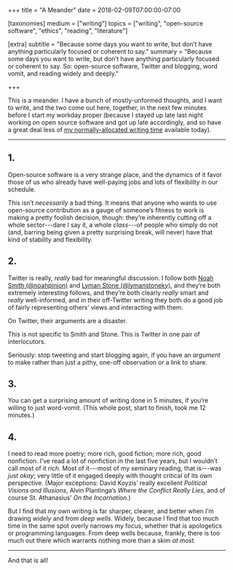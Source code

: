 +++
title = "A Meander"
date = 2018-02-09T07:00:00-07:00

[taxonomies]
medium = ["writing"]
topics = ["writing", "open-source software", "ethics", "reading", "literature"]

[extra]
subtitle = "Because some days you want to write, but don’t have anything particularly focused or coherent to say."
summary = "Because some days you want to write, but don’t have anything particularly focused or coherent to say. So: open-source software, Twitter and blogging, word vomit, and reading widely and deeply."

+++

This is a meander. I have a bunch of mostly-unformed thoughts, and I want to write, and the two come out here, together, in the next few minutes before I start my workday proper (because I stayed up late last night working on open source software and got up late accordingly, and so have a great deal less of [my normally-allocated writing time](http://www.chriskrycho.com/2017/knowing-your-rhythms.html "“Knowing Your Rhythms”") available today).

***

## 1.

Open-source software is a very strange place, and the dynamics of it favor those of us who already have well-paying jobs and lots of flexibility in our schedule.

This isn’t *necessarily* a bad thing. It means that anyone who wants to use open-source contribution as a gauge of someone’s fitness to work is making a pretty foolish decision, though: they’re inherently cutting off a whole sector---dare I say it, a whole *class*---of people who simply do not (and, barring being given a pretty surprising break, will never) have that kind of stability and flexibility.

## 2.

Twitter is really, *really* bad for meaningful discussion. I follow both [Noah Smith (\@noahpinion)](https://mobile.twitter.com/noahpinion) and [Lyman Stone (\@lymanstoneky)](https://mobile.twitter.com/lymanstoneky), and they’re both extremely interesting follows, and they’re both clearly *really* smart and *really* well-informed, and in their off-Twitter writing they both do a good job of fairly representing others’ views and interacting with them.

On Twitter, their arguments are a disaster.

This is not specific to Smith and Stone. This is Twitter in one pair of interlocutors.

Seriously: stop tweeting and start blogging again, if you have an *argument* to make rather than just a pithy, one-off observation or a link to share.

## 3.

You can get a surprising amount of writing done in 5 minutes, if you’re willing to just word-vomit. (This whole post, start to finish, took me 12 minutes.)

## 4.

I need to read more poetry; more rich, good fiction; more rich, good nonfiction. I’ve read a lot of nonfiction in the last five years, but I wouldn’t call most of it *rich*. Most of it---most of my seminary reading, that is---was *just okay*; very little of it engaged deeply with thought critical of its own perspective. (Major exceptions: David Koyzis’ really excellent _Political Visions and Illusions_, Alvin Plantinga’s _Where the Conflict Really Lies_, and of course St. Athanasius’ _On the Incarnation_.)

But I find that my own writing is far sharper, clearer, and better when I’m drawing *widely* and from *deep wells*. Widely, because I find that too much time in the same spot overly narrows my focus, whether that is apologetics or programming languages. From deep wells because, frankly, there is too much out there which warrants nothing more than a skim *at most*.

***

And that is all!
